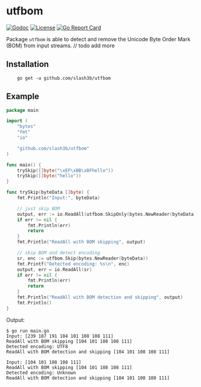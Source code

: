# utfbom
[![Godoc](https://godoc.org/github.com/slash3b/utfbom?status.png)](https://godoc.org/github.com/slash3b/utfbom) 
[![License](https://img.shields.io/:license-apache-blue.svg)](https://opensource.org/licenses/Apache-2.0) 
[![Go Report Card](https://goreportcard.com/badge/github.com/slash3b/utfbom)](https://goreportcard.com/report/github.com/slash3b/utfbom) 

Package `utfbom` is able to detect and remove the Unicode Byte Order Mark (BOM) from input streams.
// todo add more

## Installation
```shell
    go get -u github.com/slash3b/utfbom
```

## Example
```go
package main

import (
	"bytes"
	"fmt"
	"io"

	"github.com/slash3b/utfbom"
)

func main() {
	trySkip([]byte("\xEF\xBB\xBFhello"))
	trySkip([]byte("hello"))
}

func trySkip(byteData []byte) {
	fmt.Println("Input:", byteData)

	// just skip BOM
	output, err := io.ReadAll(utfbom.SkipOnly(bytes.NewReader(byteData)))
	if err != nil {
		fmt.Println(err)
		return
	}
	fmt.Println("ReadAll with BOM skipping", output)

	// skip BOM and detect encoding
	sr, enc := utfbom.Skip(bytes.NewReader(byteData))
	fmt.Printf("Detected encoding: %s\n", enc)
	output, err = io.ReadAll(sr)
	if err != nil {
		fmt.Println(err)
		return
	}
	fmt.Println("ReadAll with BOM detection and skipping", output)
	fmt.Println()
}
```

Output:

```
$ go run main.go
Input: [239 187 191 104 101 108 108 111]
ReadAll with BOM skipping [104 101 108 108 111]
Detected encoding: UTF8
ReadAll with BOM detection and skipping [104 101 108 108 111]

Input: [104 101 108 108 111]
ReadAll with BOM skipping [104 101 108 108 111]
Detected encoding: Unknown
ReadAll with BOM detection and skipping [104 101 108 108 111]
```


